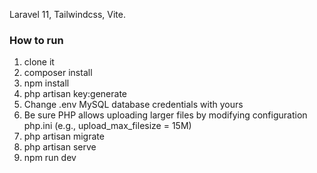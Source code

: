 Laravel 11, Tailwindcss, Vite.

### How to run
1. clone it
2. composer install
3. npm install
4. php artisan key:generate
5. Change .env MySQL database credentials with yours
6. Be sure PHP allows uploading larger files by modifying configuration php.ini (e.g., upload_max_filesize = 15M)
7. php artisan migrate 
8. php artisan serve
9. npm run dev
